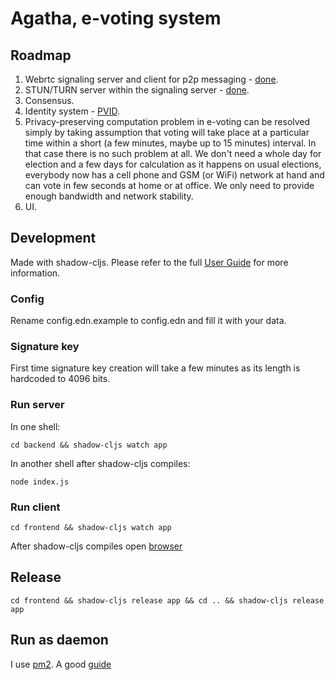# Agatha, e-voting system

## Roadmap
1. Webrtc signaling server and client for p2p messaging - [done](https://github.com/mdn/samples-server/tree/master/s/webrtc-from-chat). 
2. STUN/TURN server within the signaling server - [done](https://github.com/Atlantis-Software/node-turn).
3. Consensus.
4. Identity system - [PVID](https://www.researchgate.net/publication/221548697_Pseudo-Voter_Identity_PVID_Scheme_for_e-Voting_Protocols).
5. Privacy-preserving computation problem in e-voting can be resolved simply by taking assumption that voting will take place at a particular time within a short (a few minutes, maybe up to 15 minutes) interval. In that case there is no such problem at all. We don't need a whole day for election and a few days for calculation as it happens on usual elections, everybody now has a cell phone and GSM (or WiFi) network at hand and can vote in few seconds at home or at office. We only need to provide enough bandwidth and network stability.
6. UI.

## Development
Made with shadow-cljs.
Please refer to the full [User Guide](https://shadow-cljs.github.io/docs/UsersGuide.html) for more information.

### Config
Rename config.edn.example to config.edn and fill it with your data.


### Signature key
First time signature key creation will take a few minutes as its length is hardcoded to 4096 bits.

### Run server
In one shell:
```
cd backend && shadow-cljs watch app
```
In another shell after shadow-cljs compiles:
```
node index.js
```

### Run client
```
cd frontend && shadow-cljs watch app
```
After shadow-cljs compiles open [browser](http://localhost:8020)

## Release
```
cd frontend && shadow-cljs release app && cd .. && shadow-cljs release app
```
## Run as daemon 
I use [pm2](https://pm2.keymetrics.io/docs/usage/quick-start/).
A good [guide](https://www.digitalocean.com/community/tutorials/how-to-set-up-a-node-js-application-for-production-on-ubuntu-18-04)
